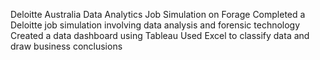 Deloitte Australia Data Analytics Job Simulation on Forage
Completed a Deloitte job simulation involving data analysis and forensic technology  
Created a data dashboard using Tableau 
Used Excel to classify data and draw business conclusions
